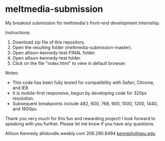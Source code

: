 meltmedia-submission
====================

My breakout submission for meltmedia's front-end development internship.

Instructions:
1. Download zip file of this repository.
2. Open the resulting folder (meltmedia-submission-master).
3. Open allison-kennedy-test-FINAL folder.
4. Open allison-kennedy-test folder.
5. Click on the file "index.html" to view in default browser.

Notes:
- This code has been fully tested for compatibility with Safari, Chrome, and IE9.
- It is mobile-first responsive, begun by developing code for 320px resolution.
- Subsequent breakpoints include 482, 600, 768, 900, 1000, 1200, 1440, and 1600px.

Thank you very much for this fun and rewarding project! I look forward to speaking with you further.
Please let me know if you have any questions.

Allison Kennedy
allidoodle.weebly.com
206.290.8494
kennedy@spu.edu
